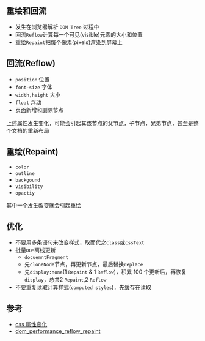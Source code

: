 ## 重绘和回流
* 发生在浏览器解析 `DOM Tree` 过程中
* 回流`Reflow`计算每一个可见(visible)元素的大小和位置
* 重绘`Repaint`把每个像素(pixels)渲染到屏幕上

## 回流(Reflow)
* `position` 位置
* `font-size` 字体
* `width,height` 大小
* `float` 浮动
* 页面新增和删除节点

上述属性发生变化，可能会引起其该节点的父节点，子节点，兄弟节点，甚至是整个文档的重新布局

## 重绘(Repaint)
* `color`
* `outline`
* `backgound`
* `visibility`
* `opactiy`

其中一个发生改变就会引起重绘

## 优化
* 不要用多条语句来改变样式，取而代之`class`或`cssText`
* 批量`DOM`离线更新
  - `docuemntFragment`
  - 先`cloneNode`节点，再更新节点，最后替换`replace`  
  - 先`display:none`(1 `Repaint` & 1 `Reflow`)，积累 100 个更新后，再恢复`display`，总共2 `Repaint`,2 `Reflow`
* 不要重复读取计算样式(`computed styles`)，先缓存在读取

## 参考
* [css 属性变化](https://csstriggers.com/)
* [dom_performance_reflow_repaint](https://gist.github.com/faressoft/36cdd64faae21ed22948b458e6bf04d5)
